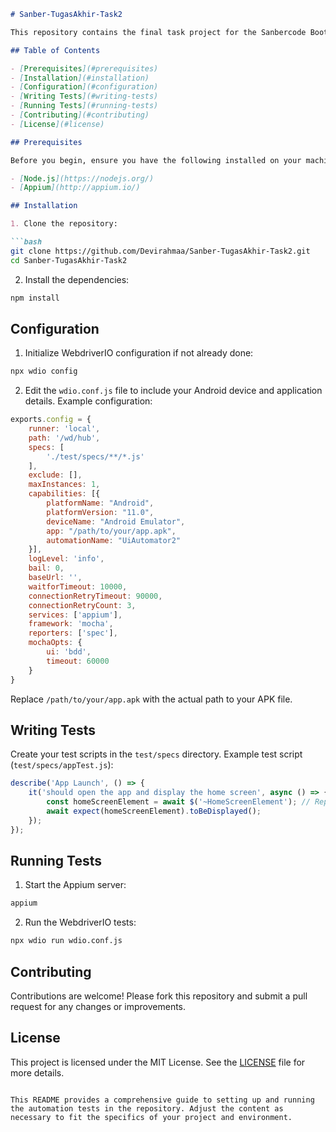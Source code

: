 
```markdown
# Sanber-TugasAkhir-Task2

This repository contains the final task project for the Sanbercode Bootcamp. The project involves creating an automation script flow using WebdriverIO (wdio) and Appium to test an Android application.

## Table of Contents

- [Prerequisites](#prerequisites)
- [Installation](#installation)
- [Configuration](#configuration)
- [Writing Tests](#writing-tests)
- [Running Tests](#running-tests)
- [Contributing](#contributing)
- [License](#license)

## Prerequisites

Before you begin, ensure you have the following installed on your machine:

- [Node.js](https://nodejs.org/)
- [Appium](http://appium.io/)

## Installation

1. Clone the repository:

```bash
git clone https://github.com/Devirahmaa/Sanber-TugasAkhir-Task2.git
cd Sanber-TugasAkhir-Task2
```

2. Install the dependencies:

```bash
npm install
```

## Configuration

1. Initialize WebdriverIO configuration if not already done:

```bash
npx wdio config
```

2. Edit the `wdio.conf.js` file to include your Android device and application details. Example configuration:

```javascript
exports.config = {
    runner: 'local',
    path: '/wd/hub',
    specs: [
        './test/specs/**/*.js'
    ],
    exclude: [],
    maxInstances: 1,
    capabilities: [{
        platformName: "Android",
        platformVersion: "11.0",
        deviceName: "Android Emulator",
        app: "/path/to/your/app.apk",
        automationName: "UiAutomator2"
    }],
    logLevel: 'info',
    bail: 0,
    baseUrl: '',
    waitforTimeout: 10000,
    connectionRetryTimeout: 90000,
    connectionRetryCount: 3,
    services: ['appium'],
    framework: 'mocha',
    reporters: ['spec'],
    mochaOpts: {
        ui: 'bdd',
        timeout: 60000
    }
}
```

Replace `/path/to/your/app.apk` with the actual path to your APK file.

## Writing Tests

Create your test scripts in the `test/specs` directory. Example test script (`test/specs/appTest.js`):

```javascript
describe('App Launch', () => {
    it('should open the app and display the home screen', async () => {
        const homeScreenElement = await $('~HomeScreenElement'); // Replace with actual selector
        await expect(homeScreenElement).toBeDisplayed();
    });
});
```

## Running Tests

1. Start the Appium server:

```bash
appium
```

2. Run the WebdriverIO tests:

```bash
npx wdio run wdio.conf.js
```

## Contributing

Contributions are welcome! Please fork this repository and submit a pull request for any changes or improvements.

## License

This project is licensed under the MIT License. See the [LICENSE](LICENSE) file for more details.
```

This README provides a comprehensive guide to setting up and running the automation tests in the repository. Adjust the content as necessary to fit the specifics of your project and environment.
